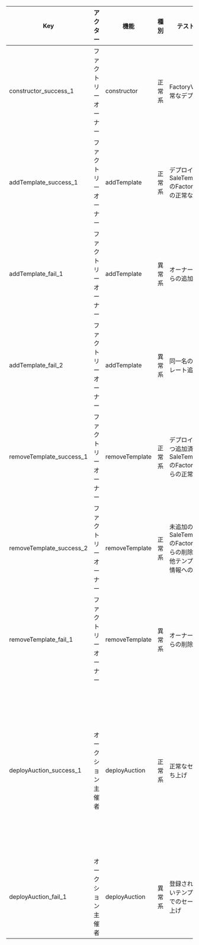 | Key                      | アクター       | 機能             | 種別  | テスト観点                                             | 前提条件                                                                   | テスト手順                                                                                                   | 入力値                                                                                                                                                                                                                                                                 | 期待動作                                                                                                                                                                                                                                            |
|--------------------------|------------|----------------|-----|---------------------------------------------------|------------------------------------------------------------------------|---------------------------------------------------------------------------------------------------------|---------------------------------------------------------------------------------------------------------------------------------------------------------------------------------------------------------------------------------------------------------------------|-------------------------------------------------------------------------------------------------------------------------------------------------------------------------------------------------------------------------------------------------|
| constructor_success_1    | ファクトリーオーナー | constructor    | 正常系 | FactoryV1の正常なデプロイ                                 | デプロイに必要なETHを保有するAddress1がある                                            | 1. Address1にてFactoryV1コントラクトをデプロイする                                                                     | なし                                                                                                                                                                                                                                                                  | 1. FactoryV1コントラクトのデプロイが完了すること<br/>2. デプロイされたコントラクトのowner()がAddress1であること                                                                                                                                                                       |
| addTemplate_success_1    | ファクトリーオーナー | addTemplate    | 正常系 | デプロイ済みSaleTemplateV1のFactoryV1への正常な追加             | 1. FactoryV1のownerになっているアドレスがある<br/>2. デプロイされているSaleTemplateV1がある      | 1. ownerアドレスにてaddTemplateをcallする<br/>2. FactoryV1のtemplatesをcallする                                      | 手順1:<br/>templateName: 0x53616c6554656d706c6174655631000000000000000000000000000000000000<br/>templateAddr: {SaleTemplateV1のアドレス}<br/><br/>手順2:<br/>0x53616c6554656d706c6174655631000000000000000000000000000000000000                                              | 1. 手順1のトランザクションが正常に完了すること<br/>2. 手順2で、SaleTemplateV1のアドレスが返却されること                                                                                                                                                                               |
| addTemplate_fail_1       | ファクトリーオーナー | addTemplate    | 異常系 | オーナー以外からの追加                                       | 1. FactoryV1のownerになっているアドレスがある<br/>2. デプロイされているSaleTemplateV1がある      | 1. owner以外のアドレスにてaddTemplateをcallする                                                                     | templateName: 0x53616c6554656d706c6174655631000000000000000000000000000000000000<br/>templateAddr: {SaleTemplateV1のアドレス}                                                                                                                                            | 1. トランザクションがrevertすること                                                                                                                                                                                                                          |
| addTemplate_fail_2       | ファクトリーオーナー | addTemplate    | 異常系 | 同一名のテンプレート追加                                      | FactoryV1のownerになっているアドレスがある<br/>FactoryV1のtemplatesに#3のテンプレートが登録されている | 1. ownerアドレスにてaddTemplateをcallする                                                                        | templateName: 0x53616c6554656d706c6174655631000000000000000000000000000000000000<br/>templateAddr: {SaleTemplateV1のアドレス}                                                                                                                                            | 1. トランザクションが以下メッセージでrevertすること<br/>"This template name is already taken."                                                                                                                                                                       |
| removeTemplate_success_1 | ファクトリーオーナー | removeTemplate | 正常系 | デプロイ済みかつ追加済みSaleTemplateV1のFactoryV1からの正常な削除      | FactoryV1のownerになっているアドレスがある<br/>FactoryV1のtemplatesに#3のテンプレートが登録されている | 1. ownerアドレスにてremoveTemplateをcallする<br/>2. FactoryV1のtemplatesをcallする                                   | 手順1:<br/>templateName: 0x53616c6554656d706c6174655631000000000000000000000000000000000000<br/><br/>手順2:<br/>0x53616c6554656d706c6174655631000000000000000000000000000000000000                                                                                      | 1. 手順1のトランザクションが正常に完了すること<br/>2. 手順2でNullアドレスが返却されること                                                                                                                                                                                           |
| removeTemplate_success_2 | ファクトリーオーナー | removeTemplate | 正常系 | 未追加のSaleTemplateV1のFactoryV1からの削除とその他テンプレート情報への影響 | FactoryV1のownerになっているアドレスがある<br/>FactoryV1のtemplatesに#3のテンプレートが登録されている | 1. ownerアドレスにてremoveTemplateをcallする<br/>2. FactoryV1のtemplatesをcallする<br/>3. FactoryV1のtemplatesをcallする | 手順1:<br/>templateName: 0x11116c6554656d706c6174655631000000000000000000000000000000000000<br/><br/>手順2:<br/>0x11116c6554656d706c6174655631000000000000000000000000000000000000<br/><br/>手順3:<br/>0x53616c6554656d706c6174655631000000000000000000000000000000000000 | 1. トランザクションが正常に完了すること<br/>2. 手順2でNullアドレスが返却されること<br/>3. 手順3でSaleTemplateV1のアドレスが返却されること                                                                                                                                                        |
| removeTemplate_fail_1    | ファクトリーオーナー | removeTemplate | 異常系 | オーナー以外からの削除                                       | FactoryV1のownerになっているアドレスがある<br/>FactoryV1のtemplatesに#3のテンプレートが登録されている | 1. owner以外のアドレスにてremoveTemplateをcallする                                                                  | templateName: 0x53616c6554656d706c6174655631000000000000000000000000000000000000                                                                                                                                                                                    | 1. トランザクションがrevertすること                                                                                                                                                                                                                          |
| deployAuction_success_1  | オークション主催者  | deployAuction  | 正常系 | 正常なセール立ち上げ                                        | 1. FactoryV1がデプロイ済<br/>2. テンプレートAが登録済み                                 | 1. deploySaleCloneをcallする                                                                               | templateName: {テンプレートA}<br/>tokenAddr: {任意のトークンアドレス}<br/>owner: {任意のアドレス}<br/>allocatedAmount: 1e18<br/>startingAt: new Date().getTime()/1000 + 60*60*24<br/>eventDuration: 60*60*24<br/>minRaisedAmount: 0                                                         | 1. トランザクションが正常に完了すること<br/>2. 作成されたsaleTemplateV1クローンの各プロパティが以下と一致すること<br/><br/>startingAt: {startingAt}<br/>closingAt: {startingAt + 60*60*24}<br/>allocatedAmount: 1e18<br/>minRaisedAmount: 0<br/>owner: {owner}<br/>erc20onsale: {tokenAddr} |
| deployAuction_fail_1     | オークション主催者  | deployAuction  | 異常系 | 登録されていないテンプレートでのセール立ち上げ                           | 1. FactoryV1がデプロイ済<br/>2. テンプレートAが登録済み                                 | 1. deploySaleCloneをcallする                                                                               | templateName: {テンプレートA以外の値}<br/>tokenAddr: {任意のトークンアドレス}<br/>owner: {任意のアドレス}<br/>allocatedAmount: 1e18<br/>startingAt: new Date().getTime()/1000 + 60*60*24<br/>eventDuration: 60*60*24<br/>minRaisedAmount: 0                                                     | 1. トランザクションが下記メッセージでrevertすること<br/>"No such template in the list."                                                                                                                                                                              |